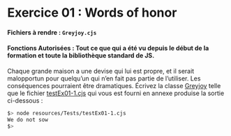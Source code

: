 # Exercice 01 : Words of honor
#### Fichiers à rendre : `Greyjoy.cjs`
#### Fonctions Autorisées : Tout ce que qui a été vu depuis le début de la formation et toute la bibliothèque standard de JS.

Chaque grande maison a une devise qui lui est propre, et il serait malopportun pour quelqu’un qui n’en fait pas partie de l’utiliser. Les conséquences pourraient être dramatiques.
Écrivez la classe [Greyjoy](https://gameofthrones.fandom.com/fr/wiki/Maison_Greyjoy) telle que le fichier [testEx01-1.cjs](../../../../resources/JS/Tests/testEx01-1.cjs) qui vous est fourni en annexe produise la sortie ci-dessous :

```bash
$> node resources/Tests/testEx01-1.cjs
We do not sow
$>
```
